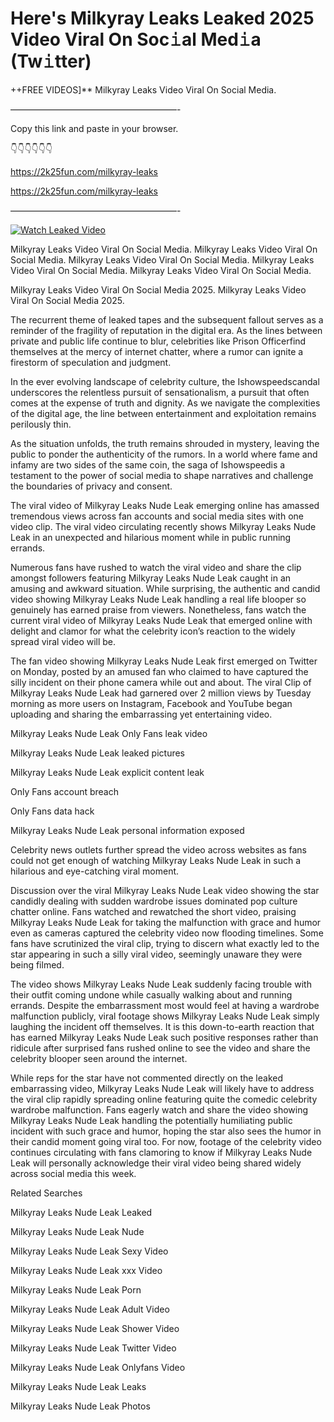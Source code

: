 # Here's Milkyray Leaks Leaked 2025 Video Viral On Soc𝚒al Med𝚒a (Tw𝚒tter)

++FREE VIDEOS]** Milkyray Leaks Video Viral On Social Media.

———————————————————-

Copy this link and paste in your browser.

👇👇👇👇👇👇

https://2k25fun.com/milkyray-leaks

https://2k25fun.com/milkyray-leaks

———————————————————-

[![Watch Leaked Video](https://miro.medium.com/v2/resize:fit:828/format:webp/1*cilzJN44JGOrTw9NJCrNHA.gif "Watch Leaked Video")](https://2k25fun.com/milkyray-leaks)

Milkyray Leaks Video Viral On Social Media. Milkyray Leaks Video Viral On Social Media. Milkyray Leaks Video Viral On Social Media. Milkyray Leaks Video Viral On Social Media. Milkyray Leaks Video Viral On Social Media.

Milkyray Leaks Video Viral On Social Media 2025. Milkyray Leaks Video Viral On Social Media 2025.

The recurrent theme of leaked tapes and the subsequent fallout serves as a reminder of the fragility of reputation in the digital era. As the lines between private and public life continue to blur, celebrities like Prison Officerfind themselves at the mercy of internet chatter, where a rumor can ignite a firestorm of speculation and judgment.

In the ever evolving landscape of celebrity culture, the Ishowspeedscandal underscores the relentless pursuit of sensationalism, a pursuit that often comes at the expense of truth and dignity. As we navigate the complexities of the digital age, the line between entertainment and exploitation remains perilously thin.

As the situation unfolds, the truth remains shrouded in mystery, leaving the public to ponder the authenticity of the rumors. In a world where fame and infamy are two sides of the same coin, the saga of Ishowspeedis a testament to the power of social media to shape narratives and challenge the boundaries of privacy and consent.

The viral video of Milkyray Leaks Nude Leak emerging online has amassed tremendous views across fan accounts and social media sites with one video clip. The viral video circulating recently shows Milkyray Leaks Nude Leak in an unexpected and hilarious moment while in public running errands.

Numerous fans have rushed to watch the viral video and share the clip amongst followers featuring Milkyray Leaks Nude Leak caught in an amusing and awkward situation. While surprising, the authentic and candid video showing Milkyray Leaks Nude Leak handling a real life blooper so genuinely has earned praise from viewers. Nonetheless, fans watch the current viral video of Milkyray Leaks Nude Leak that emerged online with delight and clamor for what the celebrity icon’s reaction to the widely spread viral video will be.

The fan video showing Milkyray Leaks Nude Leak first emerged on Twitter on Monday, posted by an amused fan who claimed to have captured the silly incident on their phone camera while out and about. The viral Clip of Milkyray Leaks Nude Leak had garnered over 2 million views by Tuesday morning as more users on Instagram, Facebook and YouTube began uploading and sharing the embarrassing yet entertaining video.

Milkyray Leaks Nude Leak Only Fans leak video

Milkyray Leaks Nude Leak leaked pictures

Milkyray Leaks Nude Leak explicit content leak

Only Fans account breach

Only Fans data hack

Milkyray Leaks Nude Leak personal information exposed

Celebrity news outlets further spread the video across websites as fans could not get enough of watching Milkyray Leaks Nude Leak in such a hilarious and eye-catching viral moment.

Discussion over the viral Milkyray Leaks Nude Leak video showing the star candidly dealing with sudden wardrobe issues dominated pop culture chatter online. Fans watched and rewatched the short video, praising Milkyray Leaks Nude Leak for taking the malfunction with grace and humor even as cameras captured the celebrity video now flooding timelines. Some fans have scrutinized the viral clip, trying to discern what exactly led to the star appearing in such a silly viral video, seemingly unaware they were being filmed.

The video shows Milkyray Leaks Nude Leak suddenly facing trouble with their outfit coming undone while casually walking about and running errands. Despite the embarrassment most would feel at having a wardrobe malfunction publicly, viral footage shows Milkyray Leaks Nude Leak simply laughing the incident off themselves. It is this down-to-earth reaction that has earned Milkyray Leaks Nude Leak such positive responses rather than ridicule after surprised fans rushed online to see the video and share the celebrity blooper seen around the internet.

While reps for the star have not commented directly on the leaked embarrassing video, Milkyray Leaks Nude Leak will likely have to address the viral clip rapidly spreading online featuring quite the comedic celebrity wardrobe malfunction. Fans eagerly watch and share the video showing Milkyray Leaks Nude Leak handling the potentially humiliating public incident with such grace and humor, hoping the star also sees the humor in their candid moment going viral too. For now, footage of the celebrity video continues circulating with fans clamoring to know if Milkyray Leaks Nude Leak will personally acknowledge their viral video being shared widely across social media this week.

Related Searches

Milkyray Leaks Nude Leak Leaked

Milkyray Leaks Nude Leak Nude

Milkyray Leaks Nude Leak Sexy Video

Milkyray Leaks Nude Leak xxx Video

Milkyray Leaks Nude Leak Porn

Milkyray Leaks Nude Leak Adult Video

Milkyray Leaks Nude Leak Shower Video

Milkyray Leaks Nude Leak Twitter Video

Milkyray Leaks Nude Leak Onlyfans Video

Milkyray Leaks Nude Leak Leaks

Milkyray Leaks Nude Leak Photos